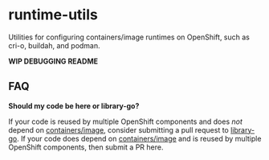 # runtime-utils

Utilities for configuring containers/image runtimes on OpenShift, such as cri-o,
buildah, and podman.

**WIP DEBUGGING README**

## FAQ

**Should my code be here or library-go?**

If your code is reused by multiple OpenShift components and does _not_ depend on
[containers/image](https://github.com/containers/image), consider submitting a
pull request to [library-go](https://github.com/openshift/library-go).
If your code does depend on [containers/image](https://github.com/containers/image)
and is reused by multiple OpenShift components, then submit a PR here.
